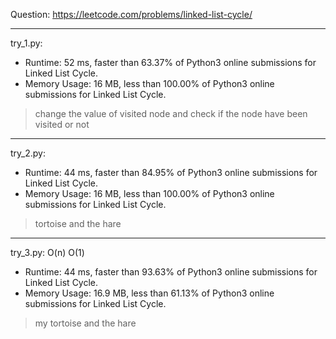 Question: https://leetcode.com/problems/linked-list-cycle/

---

try_1.py:
* Runtime: 52 ms, faster than 63.37% of Python3 online submissions for Linked List Cycle.
* Memory Usage: 16 MB, less than 100.00% of Python3 online submissions for Linked List Cycle.

> change the value of visited node and check if the node have been visited or not

---

try_2.py:
* Runtime: 44 ms, faster than 84.95% of Python3 online submissions for Linked List Cycle.
* Memory Usage: 16 MB, less than 100.00% of Python3 online submissions for Linked List Cycle.

> tortoise and the hare

---

try_3.py: O(n) O(1)
* Runtime: 44 ms, faster than 93.63% of Python3 online submissions for Linked List Cycle.
* Memory Usage: 16.9 MB, less than 61.13% of Python3 online submissions for Linked List Cycle.

> my tortoise and the hare
